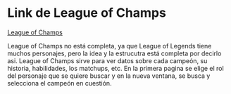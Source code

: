 # Link de League of Champs

[League of Champs](https://league-of-champs.netlify.app)

League of Champs no está completa, ya que League of Legends tiene muchos personajes, pero la idea y la estrucutra está completa por decirlo asi. League of Champs sirve para ver datos sobre cada campeón, su historia, habilidades, los matchups, etc.
En la primera pagina se elige el rol del personaje que se quiere buscar y en la nueva ventana, se busca y selecciona el campeón en cuestión.
